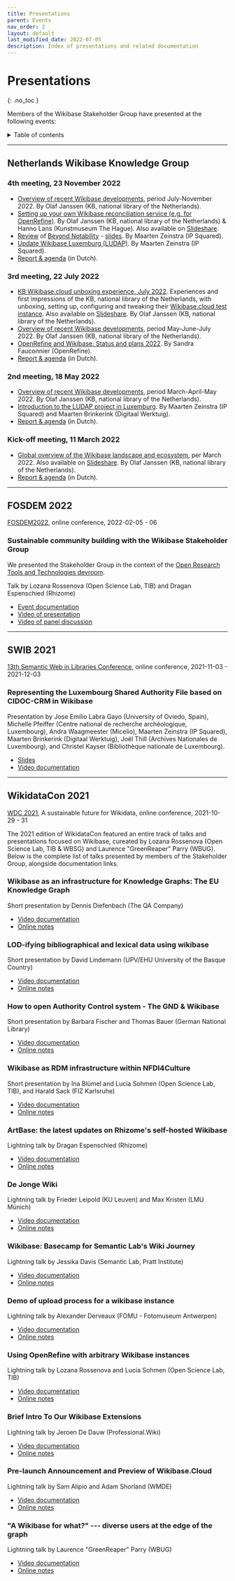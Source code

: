 ```yaml
---
title: Presentations
parent: Events
nav_order: 2
layout: default
last_modified_date: 2022-07-05
description: Index of presentations and related documentation
---
```


# Presentations
{: .no_toc }

Members of the Wikibase Stakeholder Group have presented at the following events: 


<details markdown="block">

<summary>Table of contents</summary>
{: .text-delta }

- TOC
{:toc }

</details>

---

##  Netherlands Wikibase Knowledge Group
### 4th meeting, 23 November 2022 
* [Overview of recent Wikibase developments](https://commons.wikimedia.org/wiki/File:Recent_Wikibase_Developments_July-November_2022,_Netherlands_Wikibase_Knowlegde_Group,_23-11-2022.pdf), period July-November 2022. By Olaf Janssen (KB, national library of the Netherlands).
* [Setting up your own Wikibase reconciliation service (e.g. for OpenRefine)](https://commons.wikimedia.org/wiki/File:Setting_up_your_own_Wikibase_reconciliation_service_(e.g._for_OpenRefine)_-_Netherlands_Wikibase_Knowlegde_Group,_23-11-2022.pdf). By Olaf Janssen (KB, national library of the Netherlands) & Hanno Lans (Kunstmuseum The Hague). Also available on [Slideshare](https://www.slideshare.net/OlafJanssenNL/setting-up-your-own-wikibase-reconciliation-service-eg-for-openrefine-netherlands-wikibase-knowlegde-group-23112022).
* [Review](https://zenodo.org/record/7266780) of [Beyond Notability](https://beyond-notability.wikibase.cloud) - [slides](https://docs.google.com/presentation/d/1kybad43cCeB9QfQuGlidxmcOukZjEKPI9gD6KEa1IaM/edit#slide=id.g1425dc293f6_0_7). By Maarten Zeinstra (IP Squared).
* [Update Wikibase Luxemburg (LUDAP)](https://docs.google.com/presentation/d/1kybad43cCeB9QfQuGlidxmcOukZjEKPI9gD6KEa1IaM/edit#slide=id.g196bb9e63ac_0_0). By Maarten Zeinstra (IP Squared).
* [Report & agenda](https://docs.google.com/document/d/1WPKXuTWJ6-XUCFIRx7e5R88eVd4CnZ_bBpS8Sts5Agg/edit?pli=1) (in Dutch).

### 3rd meeting, 22 July 2022
* [KB Wikibase.cloud unboxing experience, July 2022](https://commons.wikimedia.org/wiki/File:KB_Wikibase.cloud_Unboxing_Experience,_Netherlands_Wikibase_Knowlegde_Group,_22-07-2022.pdf). Experiences and first impressions of the KB, national library of the Netherlands, with unboxing, setting up, configuring and tweaking their [Wikibase.cloud test instance](https://kbtestwikibase.wikibase.cloud/wiki/Main_Page). Also available on [Slideshare](https://www.slideshare.net/OlafJanssenNL/kb-wikibasecloud-unboxing-experience-netherlands-wikibase-knowlegde-group-22072022). By Olaf Janssen (KB, national library of the Netherlands).
* [Overview of recent Wikibase developments](https://commons.wikimedia.org/wiki/File:Recent_Wikibase_Developments_May-July_2022,_Netherlands_Wikibase_Knowlegde_Group,_22-07-2022.pdf), period May-June-July 2022. By Olaf Janssen (KB, national library of the Netherlands).
* [OpenRefine and Wikibase: Status and plans 2022](https://docs.google.com/presentation/d/1ND4OOFBOB7a2FQyeEkeKexZaNY-mRcRGiG9GIp2VHEQ/edit#slide=id.p). By Sandra Fauconnier (OpenRefine).  
* [Report & agenda](https://docs.google.com/document/d/181nR62GDwZvTfXB7pdy9OEW79wmxqminkeMasPeaZNw/edit)  (in Dutch).
### 2nd meeting, 18 May 2022
* [Overview of recent Wikibase developments](https://commons.wikimedia.org/wiki/File:Wikibase_developments_March-April-May_2022_-_Netherlands_Wikibase_Knowledge_Group,_2nd_meeting,_18-05-2022.pdf), period March-April-May 2022. By Olaf Janssen (KB, national library of the Netherlands).
* [Introduction to the LUDAP project in Luxemburg](https://docs.google.com/presentation/d/1iHNIBesFLXPdT5fy3pjXqd1hUp9inVdSDadWvL5K3tM/edit#). By Maarten Zeinstra (IP Squared) and Maarten Brinkerink (Digitaal Werktuig).
* [Report & agenda](https://docs.google.com/document/d/1vRXKD4rPGv4dZO9ahjgQOO1FwVHw1o54jDvUNcHdAyg/edit)  (in Dutch).
### Kick-off meeting, 11 March 2022
* [Global overview of the Wikibase landscape and ecosystem](https://commons.wikimedia.org/wiki/File:Overview_Wikibase_landscape_-_Netherlands_Wikibase_Knowledge_Group,_kickoff_meeting,_11-03-2022.pdf), per March 2022. Also available on [Slideshare](https://www2.slideshare.net/OlafJanssenNL/overview-wikibase-landscape-netherlands-wikibase-knowledge-group-kickoff-meeting-11032022). By Olaf Janssen (KB, national library of the Netherlands).
* [Report & agenda](https://docs.google.com/document/d/1BbWNblkiPkHAcUfEGTxa2PO3bX1Q9HPqCOXbifrHEW0/edit)  (in Dutch).

---

## FOSDEM 2022

[FOSDEM2022](https://fosdem.org/2022/), online conference, 2022-02-05 - 06


### Sustainable community building with the Wikibase Stakeholder Group

We presented the Stakeholder Group in the context of the [Open Research Tools and Technologies devroom](https://fosdem.org/2022/schedule/event/open_research_wikibase/#:~:text=Open%20Research%20Tools%20and%20Technologies%20devroom).

Talk by Lozana Rossenova (Open Science Lab, TIB) and Dragan Espenschied (Rhizome)
- [Event documentation](https://fosdem.org/2022/schedule/event/open_research_wikibase/)
- [Video of presentation](https://video.rhizome.org/w/6a64zcTRsHgfCfCGpyzNsv)
- [Video of panel discussion](https://video.rhizome.org/w/6a64zcTRsHgfCfCGpyzNsv)

---

## SWIB 2021
[13th Semantic Web in Libraries Conference](https://swib.org/swib21/), online conference, 2021-11-03 - 2021-12-03

### Representing the Luxembourg Shared Authority File based on CIDOC-CRM in Wikibase
Presentation by Jose Emilio Labra Gayo (University of Oviedo, Spain), Michelle Pfeiffer (Centre national de recherche archéologique, Luxembourg), Andra Waagmeester (Micelio), Maarten Zeinstra (IP Squared), Maarten Brinkerink (Digitaal Werktuig), Joël Thill (Archives Nationales de Luxembourg), and Christel Kayser (Bibliothèque nationale de Luxembourg). 
- [Slides](https://swib.org/swib21/slides/05-03-gayo.pdf)
- [Video documentation](https://youtu.be/MDjyiYrOWJQ)


---

## WikidataCon 2021

[WDC 2021](https://www.wikidata.org/wiki/Wikidata:WikidataCon_2021), A sustainable future for Wikidata, online conference, 2021-10-29 - 31

The 2021 edition of WikidataCon featured an entire track of talks and presentations focused on Wikibase, cureated by Lozana Rossenova (Open Science Lab, TIB & WBSG) and Laurence "GreenReaper" Parry (WBUG). Below is the complete list of talks presented by members of the Stakeholder Group, alongside documentation links.

### Wikibase as an infrastructure for Knowledge Graphs: The EU Knowledge Graph 
Short presentation by Dennis Diefenbach (The QA Company)
- [Video documentation](https://www.youtube.com/watch?v=PyBWo-ka9JU)
- [Online notes](https://etherpad.wikimedia.org/p/r.64ade733a2f6733aab214f5898dd0779)

### LOD-ifying bibliographical and lexical data using wikibase 
Short presentation by David Lindemann (UPV/EHU University of the Basque Country)
- [Video documentation](https://lexbib.org/wikidatacon21/)
- [Online notes](https://etherpad.wikimedia.org/p/r.be4e21b8206459a0bd07b9d787a017e9)

### How to open Authority Control system - The GND & Wikibase
Short presentation by Barbara Fischer and Thomas Bauer (German National Library)
- [Video documentation](https://www.youtube.com/watch?v=JD3Ghiaw8hc)
- [Online notes](https://etherpad.wikimedia.org/p/r.275af9b40f1b7f40b8277a17008c244a)

### Wikibase as RDM infrastructure within NFDI4Culture 
Short presentation by Ina Blümel and Lucia Sohmen (Open Science Lab, TIB), and Harald Sack (FIZ Karlsruhe)
- [Video documentation](https://www.youtube.com/watch?v=JieuRJz14Sk) 
- [Online notes](https://etherpad.wikimedia.org/p/r.817d4bb0019cc8822f7eb399adbcf111)

### ArtBase: the latest updates on Rhizome's self-hosted Wikibase
Lightning talk by Dragan Espenschied (Rhizome)
- [Video documentation](https://www.youtube.com/watch?v=k37WvpjqIAw)
- [Online notes](https://etherpad.wikimedia.org/p/r.2f685864ed6195a5b1839804eceda9ba)

### De Jonge Wiki
Lightning talk by Frieder Leipold (KU Leuven) and Max Kristen (LMU Münich)
- [Video documentation](https://www.youtube.com/watch?v=k37WvpjqIAw)
- [Online notes](https://etherpad.wikimedia.org/p/r.76c7ace620dd347e2c1b2a7d7cdd5a99)

### Wikibase: Basecamp for Semantic Lab's Wiki Journey
Lightning talk by Jessika Davis (Semantic Lab, Pratt Institute)
- [Video documentation](https://www.youtube.com/watch?v=k37WvpjqIAw) 	
- [Online notes](https://etherpad.wikimedia.org/p/r.7ff6430b9d64d39ee642b378432bde05)

### Demo of upload process for a wikibase instance
Lightning talk by Alexander Derveaux (FOMU - Fotomuseum Antwerpen)
- [Video documentation](https://www.youtube.com/watch?v=knY30zUmkGI)
- [Online notes](https://etherpad.wikimedia.org/p/r.b75f0fa07ccfc029e0989fe216dfa6da)

### Using OpenRefine with arbitrary Wikibase instances 
Lightning talk by Lozana Rossenova and Lucia Sohmen (Open Science Lab, TIB)
- [Video documentation](https://www.youtube.com/watch?v=knY30zUmkGI)
- [Online notes](https://etherpad.wikimedia.org/p/r.da90448c9650cad3e2f4e100490905c1)

### Brief Intro To Our Wikibase Extensions
Lightning talk by Jeroen De Dauw (Professional.Wiki)
- [Video documentation](https://www.youtube.com/watch?v=knY30zUmkGI)
- [Online notes](https://etherpad.wikimedia.org/p/r.6063d6f88ab31077fc1c8415c6fb3350)

### Pre-launch Announcement and Preview of Wikibase.Cloud
Lightning talk by Sam Alipio and Adam Shorland (WMDE)
- [Video documentation](https://www.youtube.com/watch?v=GJ8rE-7F-zs)
- [Online notes](https://etherpad.wikimedia.org/p/r.00056b12cf21b5fc8830a51bdd127fe3)

### "A Wikibase for what?" --- diverse users at the edge of the graph
Lightning talk by Laurence "GreenReaper" Parry (WBUG)
- [Video documentation](https://www.youtube.com/watch?v=UPsTEbxZZpQ)
- [Online notes](https://etherpad.wikimedia.org/p/r.5cbe424de2d3f24f755164995f8686c2)
